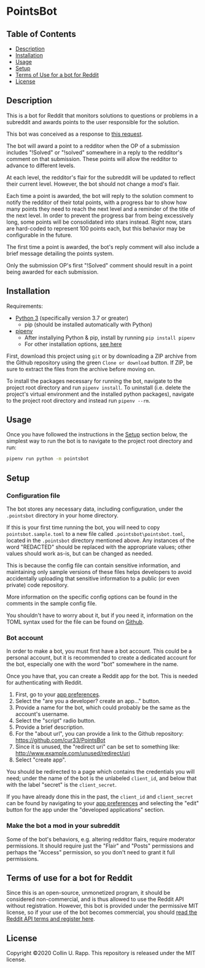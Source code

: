 # PointsBot

## Table of Contents

* [Description](#description)
* [Installation](#installation)
* [Usage](#usage)
* [Setup](#setup)
* [Terms of Use for a bot for Reddit](#terms-of-use-for-a-bot-for-reddit)
* [License](#license)

## Description

This is a bot for Reddit that monitors solutions to questions or problems in a
subreddit and awards points to the user responsible for the solution.

This bot was conceived as a response to
[this request](https://www.reddit.com/r/RequestABot/comments/emdeim/expert_level_bot_coding/).

The bot will award a point to a redditor when the OP of a submission includes
"!Solved" or "!solved" somewhere in a reply to the redditor's comment on that
submission.  These points will allow the redditor to advance to different
levels.

At each level, the redditor's flair for the subreddit will be updated to reflect
their current level. However, the bot should not change a mod's flair.

Each time a point is awarded, the bot will reply to the solution comment to
notify the redditor of their total points, with a progress bar to show how many
points they need to reach the next level and a reminder of the title of the next
level.
In order to prevent the progress bar from being excessively long, some points
will be consolidated into stars instead. Right now, stars are hard-coded to
represent 100 points each, but this behavior may be configurable in the future.

The first time a point is awarded, the bot's reply comment will also include a
brief message detailing the points system.

Only the submission OP's first "!Solved" comment should result in a point being
awarded for each submission.

## Installation

Requirements:

* [Python 3](https://www.python.org/downloads/) (specifically version 3.7 or greater)
    * pip (should be installed automatically with Python)
* [pipenv](https://pipenv.readthedocs.io/en/latest/)
    * After installying Python & pip, install by running `pip install pipenv`
    * For other installation options,
        [see here](https://pipenv.readthedocs.io/en/latest/install/#installing-pipenv)

First, download this project using `git` or by downloading a ZIP archive from
the Github repository using the green `Clone or download` button. If ZIP, be
sure to extract the files from the archive before moving on.

To install the packages necessary for running the bot, navigate to the project
root directory and run `pipenv install`.
To uninstall (i.e. delete the project's virtual environment and the installed
python packages), navigate to the project root directory and instead run
`pipenv --rm`.

## Usage

Once you have followed the instructions in the [Setup](#setup) section below,
the simplest way to run the bot is to navigate to the project root directory and
run:

```bash
pipenv run python -m pointsbot
```

## Setup

### Configuration file

The bot stores any necessary data, including configuration, under the
`.pointsbot` directory in your home directory.

If this is your first time running the bot, you will need to copy
`pointsbot.sample.toml` to a new file called `.pointsbot\pointsbot.toml`,
located in the `.pointsbot` directory mentioned above. Any instances of
the word "REDACTED" should be replaced with the appropriate values; other values
should work as-is, but can be changed as needed.

This is because the config file can contain sensitive information, and
maintaining only sample versions of these files helps developers to avoid
accidentally uploading that sensitive information to a public (or even private)
code repository.

More information on the specific config options can be found in the comments in
the sample config file.

You shouldn't have to worry about it, but if you need it, information on the
TOML syntax used for the file can be found on [Github](https://github.com/toml-lang/toml).

### Bot account

In order to make a bot, you must first have a bot account. This could be a
personal account, but it is recommended to create a dedicated account for the
bot, especially one with the word "bot" somewhere in the name.

Once you have that, you can create a Reddit app for the bot. This is needed for
authenticating with Reddit.

1. First, go to your [app preferences](https://www.reddit.com/prefs/apps).
2. Select the "are you a developer? create an app..." button.
3. Provide a name for the bot, which could probably be the same as the account's
   username.
4. Select the "script" radio button.
5. Provide a brief description.
6. For the "about url", you can provide a link to the Github repository:
    https://github.com/cur33/PointsBot
7. Since it is unused, the "redirect uri" can be set to something like:
    http://www.example.com/unused/redirect/uri
8. Select "create app".

You should be redirected to a page which contains the credentials you will need;
under the name of the bot is the unlabeled `client_id`, and below that with the
label "secret" is the `client_secret`.

If you have already done this in the past, the `client_id` and `client_secret`
can be found by navigating to your
[app preferences](https://www.reddit.com/prefs/apps) and selecting the "edit"
button for the app under the "developed applications" section.

### Make the bot a mod in your subreddit

Some of the bot's behaviors, e.g. altering redditor flairs, require moderator
permissions. It should require just the "Flair" and "Posts" permissions and
perhaps the "Access" permission, so you don't need to grant it full permissions.

## Terms of use for a bot for Reddit

Since this is an open-source, unmonetized program, it should be considered
non-commercial, and is thus allowed to use the Reddit API without registration.
However, this bot is provided under the permissive MIT license, so if your use
of the bot becomes commercial, you should
[read the Reddit API terms and register here](https://www.reddit.com/wiki/api).

## License

Copyright &copy;2020 Collin U. Rapp. This repository is released under the MIT
license.

